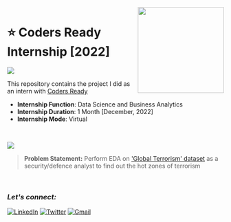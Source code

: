 <img align="right" src="https://apksos.com/storage/images/com/proctur/app222751/com.proctur.app222751_1.png" width="200">

# :star: Coders Ready Internship [2022]
![](https://img.shields.io/badge/Tools-Python%20|%20Pandas%20|%20Matplotlib%20|%20seaborn%20-green?style=for-the-badge)

This repository contains the project I did as an intern with [Coders Ready](https://codersready.com/)
- **Internship Function**: Data Science and Business Analytics
- **Internship Duration**: 1 Month [December, 2022]
- **Internship Mode**: Virtual

<br>

![](https://img.shields.io/badge/Task%20-Exploratory%20Data%20Analysis%20--%20Global%20Terrorism-eb3471?style=for-the-badge)
> **Problem Statement:** Perform EDA on ['Global Terrorism' dataset](https://drive.google.com/file/d/1MQHuEl7JOfa4GQsmgK0TISEKEafxkpqb/view) as a security/defence analyst to find out the hot zones of terrorism

<br>

### ***Let's connect:*** 
[![LinkedIn](https://img.shields.io/badge/linkedin-%230077B5.svg?style=for-the-badge&logo=linkedin&logoColor=white)](https://www.linkedin.com/in/rohit-rannavre) 
[![Twitter](https://img.shields.io/badge/Twitter-%231DA1F2.svg?style=for-the-badge&logo=Twitter&logoColor=white)](https://twitter.com/Phylorohitics) 
[![Gmail](https://img.shields.io/badge/Gmail-D14836?style=for-the-badge&logo=gmail&logoColor=white)](mailto:rohit.rannavre@gmail.com)
